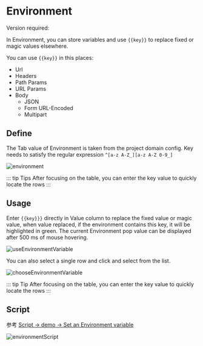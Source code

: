 # Environment

Version required: <Badge text="2023.1.8" />

In Environment, you can store variables and use `{{key}}` to replace fixed or magic values elsewhere.

You can use `{{key}}` in this places:
* Url
* Headers
* Path Params
* URL Params
* Body
    * JSON
    * Form URL-Encoded
    * Multipart

## Define
The Tab value of Environment is taken from the project domain config. Key needs to satisfy the regular expression `^[a-z A-Z_][a-z A-Z 0-9_]`

![environment](/img/2023.1.8/environment.png)

::: tip Tips
After focusing on the table, you can enter the key value to quickly locate the rows
:::


## Usage
Enter `{{key}}}` directly in Value column to replace the fixed value or magic value, when value replaced, if the environment contains this key, it will be highlighted in green. The current Environment pop value can be displayed after 500 ms of mouse hovering.

![useEnvironmentVariable](/img/2023.1.8/useEnvironmentVariable.png)

You can also select a single row and click <ColorIcon icon="environment" /> and select from the list.

![chooseEnvironmentVariable](/img/2023.1.8/chooseEnvironmentVariable.png)

::: tip Tip
After focusing on the table, you can enter the key value to quickly locate the rows
:::

## Script
参考 [Script -> demo -> Set an Environment variable](../script.md#demo)

![environmentScript](/img/2023.1.8/environmentScript.png)